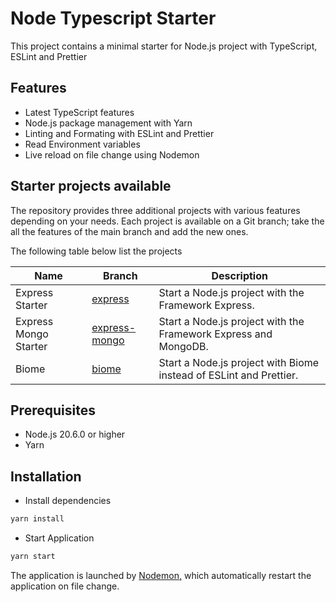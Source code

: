 # Node Typescript Starter


This project contains a minimal starter for Node.js project with TypeScript, ESLint and Prettier

## Features
* Latest TypeScript features
* Node.js package management with Yarn
* Linting and Formating with ESLint and Prettier
* Read Environment variables 
* Live reload on file change using Nodemon

## Starter projects available
The repository provides three additional projects with various features depending on your needs.
Each project is available on a Git branch; take the all the features of the main branch and add the new ones.

The following table below list the projects

| Name                  | Branch                                                                             | Description                                                        |
|-----------------------|------------------------------------------------------------------------------------|--------------------------------------------------------------------|
| Express Starter       | [express](https://github.com/tericcabrel/node-ts-starter/tree/express)             | Start a Node.js project with the Framework Express.                |
| Express Mongo Starter | [express-mongo](https://github.com/tericcabrel/node-ts-starter/tree/express-mongo) | Start a Node.js project with the Framework Express and MongoDB.    |
| Biome                 | [biome](https://github.com/tericcabrel/node-ts-starter/tree/biome)                 | Start a Node.js project with Biome instead of ESLint and Prettier. |


## Prerequisites
- Node.js 20.6.0 or higher
- Yarn

## Installation
- Install dependencies
```bash
yarn install
```

- Start Application
```bash
yarn start
```
The application is launched by [Nodemon,](https://nodemon.com) which automatically restart the application on file change.
